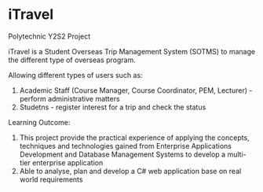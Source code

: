 # iTravel
Polytechnic Y2S2 Project

iTravel is a Student Overseas Trip Management System (SOTMS) to manage the different type of overseas program.

Allowing different types of users such as:
1. Academic Staff (Course Manager, Course Coordinator, PEM, Lecturer) - perform administrative matters
2. Studetns - register interest for a trip and check the status

Learning Outcome:
1. This project provide the practical experience of applying the concepts, techniques and technologies gained from Enterprise Applications
Development and Database Management Systems to develop a multi-tier enterprise application
2. Able to analyse, plan and develop a C# web application base on real world requirements

